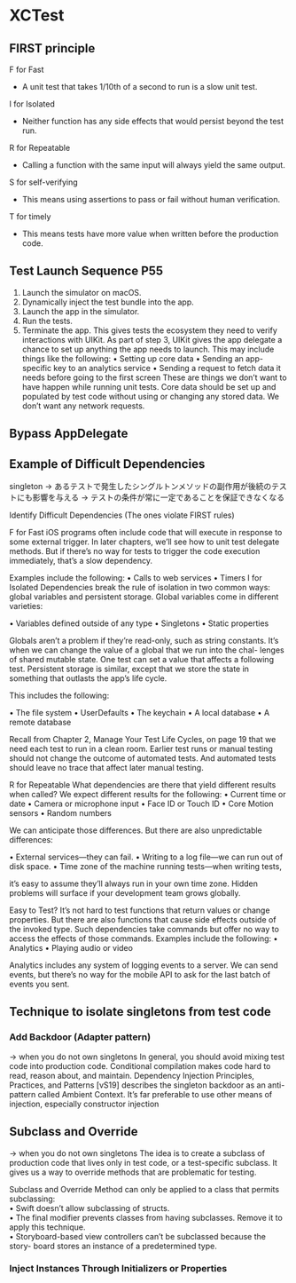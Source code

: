 # XCTest

## FIRST principle

F for Fast 
- A unit test that takes 1/10th of a second to run is a slow unit test.  

I for Isolated 
- Neither function has any side effects that would persist beyond the test run.  

R for Repeatable 
- Calling a function with the same input will always yield the same output.  

S for self-verifying
- This means using assertions to pass or fail without human verification.  

T for timely
- This means tests have more value when written before the production code.  

## Test Launch Sequence P55

1. Launch the simulator on macOS.
2. Dynamically inject the test bundle into the app.
3. Launch the app in the simulator.
4. Run the tests.
5. Terminate the app.
This gives tests the ecosystem they need to verify interactions with UIKit. As part of step 3, UIKit gives the app delegate a chance to set up anything the app needs to launch. This may include things like the following:
• Setting up core data
• Sending an app-specific key to an analytics service
• Sending a request to fetch data it needs before going to the first screen
These are things we don’t want to have happen while running unit tests. Core data should be set up and populated by test code without using or changing any stored data. We don’t want any network requests.


## Bypass AppDelegate

## Example of Difficult Dependencies

singleton -> あるテストで発生したシングルトンメソッドの副作用が後続のテストにも影響を与える -> テストの条件が常に一定であることを保証できなくなる

Identify Difficult Dependencies (The ones violate FIRST rules)

F for Fast iOS programs often include code that will execute in response to some external trigger. 
In later chapters, we’ll see how to unit test delegate methods. But if there’s no way for tests to trigger the code execution immediately, that’s a slow dependency. 

Examples include the following:
• Calls to web services • Timers
I for Isolated Dependencies break the rule of isolation in two common ways: global variables and persistent storage.
Global variables come in different varieties:

• Variables defined outside of any type • Singletons
• Static properties

Globals aren’t a problem if they’re read-only, such as string constants. 
It’s when we can change the value of a global that we run into the chal- lenges of shared mutable state. 
One test can set a value that affects a following test.
Persistent storage is similar, except that we store the state in something that outlasts the app’s life cycle. 

This includes the following:

• The file system
• UserDefaults
• The keychain
• A local database
• A remote database

Recall from Chapter 2, Manage Your Test Life Cycles, on page 19 that we need each test to run in a clean room. 
Earlier test runs or manual testing should not change the outcome of automated tests. 
And automated tests should leave no trace that affect later manual testing.

R for Repeatable What dependencies are there that yield different results when called? 
We expect different results for the following:
• Current time or date
• Camera or microphone input • Face ID or Touch ID
• Core Motion sensors
• Random numbers

We can anticipate those differences. 
But there are also unpredictable differences:

• External services—they can fail.
• Writing to a log file—we can run out of disk space.
• Time zone of the machine running tests—when writing tests,

it’s easy to assume they’ll always run in your own time zone.
Hidden problems will surface if your development team grows globally.

Easy to Test? It’s not hard to test functions that return values or change properties. 
But there are also functions that cause side effects outside of the invoked type. 
Such dependencies take commands but offer no way to access the effects of those commands. Examples include the following:
• Analytics
• Playing audio or video

Analytics includes any system of logging events to a server. 
We can send events, but there’s no way for the mobile API to ask for the last batch of events you sent.


## Technique to isolate singletons from test code

### Add Backdoor (Adapter pattern)
-> when you do not own singletons
In general, you should avoid mixing test code into production code. 
Conditional compilation makes code hard to read, reason about, and maintain. 
Dependency Injection Principles, Practices, and Patterns [vS19] describes the singleton backdoor as an anti-pattern called Ambient Context. 
It’s far preferable to use other means of injection, especially constructor injection

## Subclass and Override
-> when you do not own singletons
The idea is to create a subclass of production code that lives only in test code, or a test-specific subclass.
It gives us a way to override methods that are problematic for testing.

Subclass and Override Method can only be applied to a class that permits subclassing:  
• Swift doesn’t allow subclassing of structs.  
• The final modifier prevents classes from having subclasses. Remove it to apply this technique.  
• Storyboard-based view controllers can’t be subclassed because the story- board stores an instance of a predetermined type.  

### Inject Instances Through Initializers or Properties
